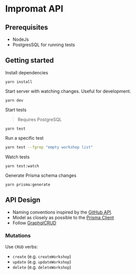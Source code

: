 # Impromat API

## Prerequisites

- NodeJs
- PostgresSQL for running tests

## Getting started

Install dependencies

```
yarn install
```

Start server with watching changes. Useful for development.

```
yarn dev
```

Start tests

> Requires PostgreSQL

```
yarn test
```

Run a specific test

```bash
yarn test --fgrep "empty workshop list"
```

Watch tests

```
yarn test:watch
```

Generate Prisma schema changes

```
yarn prisma:generate
```

## API Design

- Naming conventions inspired by the [GitHub API](https://docs.github.com/en/graphql/reference/mutations).
- Model as closely as possible to the [Prisma Client](https://www.prisma.io/docs/concepts/components/prisma-client)
- Follow [GraphqlCRUD](https://graphqlcrud.org)

### Mutations

Use `CRUD` verbs:

- `create` (e.g. `createWorkshop`)
- `update` (e.g. `updateWorkshop`)
- `delete` (e.g. `deleteWorkshop`)
